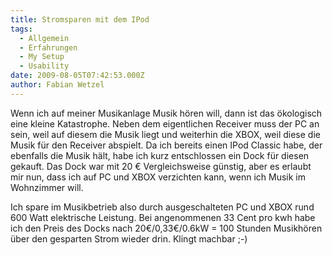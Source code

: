 ```yaml
---
title: Stromsparen mit dem IPod
tags:
  - Allgemein
  - Erfahrungen
  - My Setup
  - Usability
date: 2009-08-05T07:42:53.000Z
author: Fabian Wetzel
---
```


Wenn ich auf meiner Musikanlage Musik hören will, dann ist das ökologisch eine kleine Katastrophe. Neben dem eigentlichen Receiver muss der PC an sein, weil auf diesem die Musik liegt und weiterhin die XBOX, weil diese die Musik für den Receiver abspielt. Da ich bereits einen IPod Classic habe, der ebenfalls die Musik hält, habe ich kurz entschlossen ein Dock für diesen gekauft. Das Dock war mit 20 € Vergleichsweise günstig, aber es erlaubt mir nun, dass ich auf PC und XBOX verzichten kann, wenn ich Musik im Wohnzimmer will.

Ich spare im Musikbetrieb also durch ausgeschalteten PC und XBOX rund 600 Watt elektrische Leistung. Bei angenommenen 33 Cent pro kwh habe ich den Preis des Docks nach 20€/0,33€/0.6kW = 100 Stunden Musikhören über den gesparten Strom wieder drin. Klingt machbar ;-)


